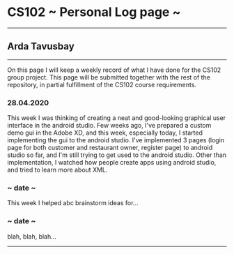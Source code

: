 # CS102 ~ Personal Log page ~
****
## Arda Tavusbay
****

On this page I will keep a weekly record of what I have done for the CS102 group project. This page will be submitted together with the rest of the repository, in partial fulfillment of the CS102 course requirements.

### 28.04.2020
This week I was thinking of creating a neat and good-looking graphical user interface in the android studio. Few weeks ago, I've prepared a custom demo gui in the Adobe XD, and this week, especially today, I started implementing the gui to the android studio. I've implemented 3 pages (login page for both customer and restaurant owner, register page) to android studio so far, and I'm still trying to get used to the android studio. Other than implementation, I watched how people create apps using android studio, and tried to learn more about XML.

### ~ date ~
This week I helped abc brainstorm ideas for...

### ~ date ~
blah, blah, blah...

****
